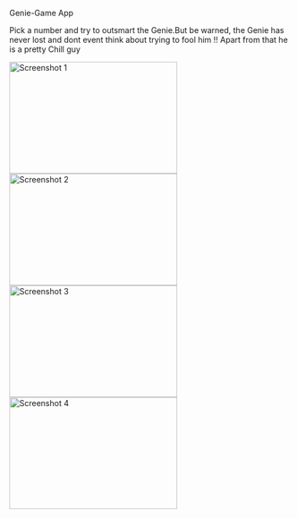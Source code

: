 Genie-Game App

Pick a number and try to outsmart the Genie.But be warned, the Genie has never lost and dont event think about trying to fool him !! Apart from that he is a pretty Chill guy



<img src="https://github.com/user-attachments/assets/4a0fc697-a31a-409b-bcd1-41d47cc4dd14" alt="Screenshot 1" width="300" height="200" />
<img src="https://github.com/user-attachments/assets/820ea967-9cf0-4594-886a-a65663960860" alt="Screenshot 2" width="300" height="200" />
<img src="https://github.com/user-attachments/assets/f5e45771-6e94-4791-9473-c70e75178648" alt="Screenshot 3" width="300" height="200" />
<img src="https://github.com/user-attachments/assets/202b7970-aaf5-495a-9fb1-8e1f83da0875" alt="Screenshot 4" width="300" height="200" />







